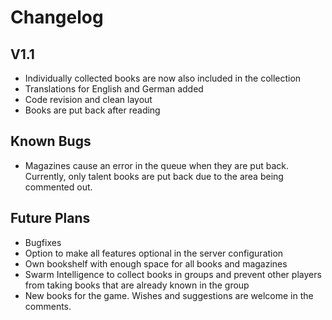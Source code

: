 # Changelog

## V1.1

- Individually collected books are now also included in the collection
- Translations for English and German added
- Code revision and clean layout
- Books are put back after reading

## Known Bugs

- Magazines cause an error in the queue when they are put back. Currently, only talent books are put back due to the area being commented out.

## Future Plans

- Bugfixes
- Option to make all features optional in the server configuration
- Own bookshelf with enough space for all books and magazines
- Swarm Intelligence to collect books in groups and prevent other players from taking books that are already known in the group
- New books for the game. Wishes and suggestions are welcome in the comments.
